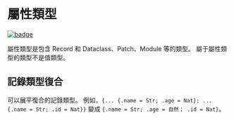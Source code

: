# 屬性類型

[![badge](https://img.shields.io/endpoint.svg?url=https%3A%2F%2Fgezf7g7pd5.execute-api.ap-northeast-1.amazonaws.com%2Fdefault%2Fsource_up_to_date%3Fowner%3Derg-lang%26repos%3Derg%26ref%3Dmain%26path%3Ddoc/EN/syntax/type/09_attributive.md%26commit_hash%3Deccd113c1512076c367fb87ea73406f91ff83ba7)](https://gezf7g7pd5.execute-api.ap-northeast-1.amazonaws.com/default/source_up_to_date?owner=erg-lang&repos=erg&ref=main&path=doc/EN/syntax/type/09_attributive.md&commit_hash=eccd113c1512076c367fb87ea73406f91ff83ba7)

屬性類型是包含 Record 和 Dataclass、Patch、Module 等的類型。
屬于屬性類型的類型不是值類型。

## 記錄類型復合

可以展平復合的記錄類型。
例如，`{... {.name = Str; .age = Nat}; ... {.name = Str; .id = Nat}}` 變成 `{.name = Str; .age = 自然； .id = Nat}`。